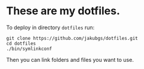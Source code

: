 # These are my dotfiles.

To deploy in directory `dotfiles` run:

```
git clone https://github.com/jakubgs/dotfiles.git
cd dotfiles
./bin/symlinkconf
```

Then you can link folders and files you want to use.
